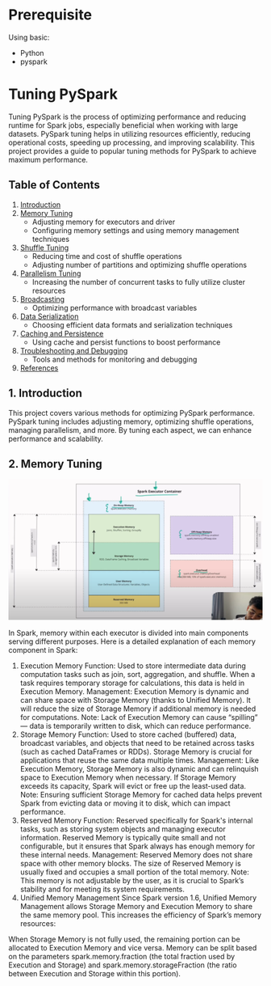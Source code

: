 # Prerequisite
Using basic:
-  Python
-  pyspark

# Tuning PySpark

Tuning PySpark is the process of optimizing performance and reducing runtime for Spark jobs, especially beneficial when working with large datasets. PySpark tuning helps in utilizing resources efficiently, reducing operational costs, speeding up processing, and improving scalability. This project provides a guide to popular tuning methods for PySpark to achieve maximum performance.

## Table of Contents

1. [Introduction](#introduction)
2. [Memory Tuning](#memory-tuning)
   - Adjusting memory for executors and driver
   - Configuring memory settings and using memory management techniques
3. [Shuffle Tuning](#shuffle-tuning)
   - Reducing time and cost of shuffle operations
   - Adjusting number of partitions and optimizing shuffle operations
4. [Parallelism Tuning](#parallelism-tuning)
   - Increasing the number of concurrent tasks to fully utilize cluster resources
5. [Broadcasting](#broadcasting)
   - Optimizing performance with broadcast variables
6. [Data Serialization](#data-serialization)
   - Choosing efficient data formats and serialization techniques
7. [Caching and Persistence](#caching-and-persistence)
   - Using cache and persist functions to boost performance
8. [Troubleshooting and Debugging](#troubleshooting-and-debugging)
   - Tools and methods for monitoring and debugging
9. [References](#references)

## 1. Introduction

This project covers various methods for optimizing PySpark performance. PySpark tuning includes adjusting memory, optimizing shuffle operations, managing parallelism, and more. By tuning each aspect, we can enhance performance and scalability.

## 2. Memory Tuning

![Codespace](image/Capture.PNG)

In Spark, memory within each executor is divided into main components serving different purposes. Here is a detailed explanation of each memory component in Spark:

1. Execution Memory
Function: Used to store intermediate data during computation tasks such as join, sort, aggregation, and shuffle. When a task requires temporary storage for calculations, this data is held in Execution Memory.
Management: Execution Memory is dynamic and can share space with Storage Memory (thanks to Unified Memory). It will reduce the size of Storage Memory if additional memory is needed for computations.
Note: Lack of Execution Memory can cause “spilling” — data is temporarily written to disk, which can reduce performance.
2. Storage Memory
Function: Used to store cached (buffered) data, broadcast variables, and objects that need to be retained across tasks (such as cached DataFrames or RDDs). Storage Memory is crucial for applications that reuse the same data multiple times.
Management: Like Execution Memory, Storage Memory is also dynamic and can relinquish space to Execution Memory when necessary. If Storage Memory exceeds its capacity, Spark will evict or free up the least-used data.
Note: Ensuring sufficient Storage Memory for cached data helps prevent Spark from evicting data or moving it to disk, which can impact performance.
3. Reserved Memory
Function: Reserved specifically for Spark's internal tasks, such as storing system objects and managing executor information. Reserved Memory is typically quite small and not configurable, but it ensures that Spark always has enough memory for these internal needs.
Management: Reserved Memory does not share space with other memory blocks. The size of Reserved Memory is usually fixed and occupies a small portion of the total memory.
Note: This memory is not adjustable by the user, as it is crucial to Spark’s stability and for meeting its system requirements.
4. Unified Memory Management
Since Spark version 1.6, Unified Memory Management allows Storage Memory and Execution Memory to share the same memory pool. This increases the efficiency of Spark’s memory resources:

When Storage Memory is not fully used, the remaining portion can be allocated to Execution Memory and vice versa.
Memory can be split based on the parameters spark.memory.fraction (the total fraction used by Execution and Storage) and spark.memory.storageFraction (the ratio between Execution and Storage within this portion).

